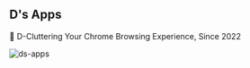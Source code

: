 ## D's Apps

:no_entry_sign: D-Cluttering Your Chrome Browsing Experience, Since 2022 

![ds-apps](https://user-images.githubusercontent.com/15986207/179306408-ee1df8e5-6473-4870-bb23-e0998d6d7f39.png)



<!--

**Here are some ideas to get you started:**

🙋‍♀️ A short introduction - what is your organization all about?
🌈 Contribution guidelines - how can the community get involved?
👩‍💻 Useful resources - where can the community find your docs? Is there anything else the community should know?
🍿 Fun facts - what does your team eat for breakfast?
🧙 Remember, you can do mighty things with the power of [Markdown](https://docs.github.com/github/writing-on-github/getting-started-with-writing-and-formatting-on-github/basic-writing-and-formatting-syntax)
-->
